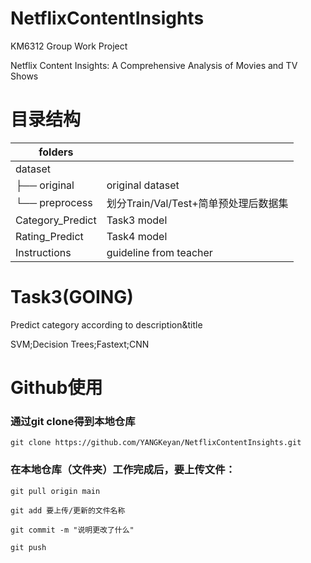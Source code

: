 # NetflixContentInsights
KM6312 Group Work Project

Netflix Content Insights: A Comprehensive Analysis of Movies and TV Shows

# 目录结构
| folders               |                   |
|-----------------------|-------------------|
| dataset               |                         |
| ├── original          | original dataset   |
| └── preprocess        | 划分Train/Val/Test+简单预处理后数据集 |
| Category_Predict      | Task3 model       |
| Rating_Predict        | Task4 model       |
| Instructions          | guideline from teacher |

# Task3(GOING)
Predict category according to description&title

SVM;Decision Trees;Fastext;CNN


# Github使用
### 通过git clone得到本地仓库
	git clone https://github.com/YANGKeyan/NetflixContentInsights.git

### 在本地仓库（文件夹）工作完成后，要上传文件：
	git pull origin main

	git add 要上传/更新的文件名称

	git commit -m "说明更改了什么"

	git push

